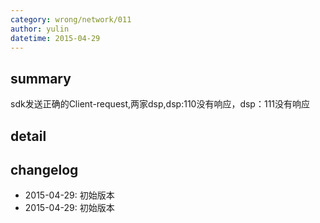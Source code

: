 ```yaml
---
category: wrong/network/011
author: yulin 
datetime: 2015-04-29
---
```


## summary

sdk发送正确的Client-request,两家dsp,dsp:110没有响应，dsp：111没有响应

## detail


## changelog

- 2015-04-29: 初始版本
- 2015-04-29: 初始版本
